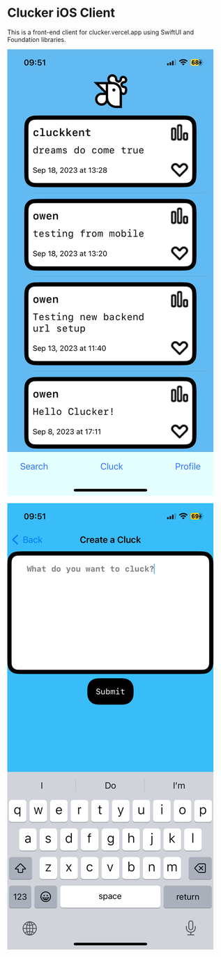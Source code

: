 
# Clucker iOS Client

This is a front-end client for clucker.vercel.app using SwiftUI and Foundation libraries.

![Alt text](screenshots/feed.PNG?raw=true "Clucker Feed")

![Alt text](screenshots/cluck.PNG?raw=true "Compose Cluck")